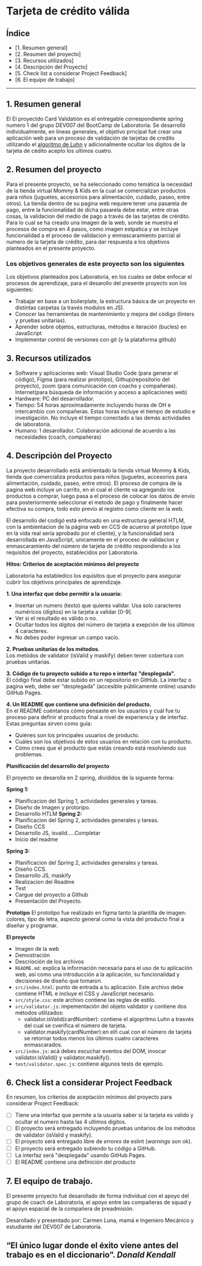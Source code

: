 # Tarjeta de crédito válida

## Índice

* [1. Resumen general]
* [2. Resumen del proyecto]
* [3. Recursos utilizados]
* [4. Descripción del Proyecto]
* [5. Check list a considerar Project Feedback]
* [6. El equipo de trabajo]

***

## 1. Resumen general

El El proyectdo Card Validatión es el entregable correspondiente spring numero 1 del grupo DEV007 del BootCamp de Laboratoria. Se desarrolló individualmente, en lineas generales, el objetivo prncipal fué crear una aplicación web para un proceso de validación de tarjetas de credito utilizando el  [algoritmo de Luhn](https://es.wikipedia.org/wiki/Algoritmo_de_Luhn) y adicionalmente ocultar los digitos de la tarjeta de cédito acepto los ultimos cuatro.

## 2. Resumen del proyecto

Para el presente proyecto, se ha seleccionado como temática la necesidad de la tienda virtual Mommy & Kids en la cual se comercializan productos para niños (juguetes, accesorios para alimentación, cuidado, paseo, entre otros). La tienda dentro de su pagina web requiere tener una pasarela de pago, entre la funcionalidad de dicha pasarela debe estar, entre otras cosas, la validacion del medio de pago a través de las tarjetas de crérdito. Para lo cual se ha creado una imagen de la web, sonde se muestra el procesos de compra en 4 pasos, como imagen estpatica y se incluye funcionalidad a el proceso de validacion y enmascaramiento parcial al numero de la tarjeta de crédito, para dar respuesta a los objetivos planteados en el presente proyecto.

### Los objetivos generales de este proyecto son los siguientes

 Los objetivos planteados pos Laboratoria, en los cuales se debe enfocar el procesos de aprendizaje, para el desarollo del presente proyecto son los siguientes:
* Trabajar en base a un boilerplate, la estructura básica de un proyecto en
  distintas carpetas (a través modulos en JS).
* Conocer las herramientas de mantenimiento y mejora del código (linters y
  pruebas unitarias).
* Aprender sobre objetos, estructuras, métodos e iteración (bucles)
  en JavaScript
* Implementar control de versiones con git (y la plataforma github)

## 3. Recursos utilizados

* Software y aplicaciones web: Visual Studio Code (para generar el código), Figma (para realizar prototipo), Githup(repositorio del proyecto), zoom (para comunicación con coachs y compañeras). Internet(para búsqueda de información y acceso a aplicaciones web)
* Hardware: PC del desarrollador.
* Tiempo: 54 horas aproximadamente incluyendo horas de OH e intercambio con compañeras. Estas horas incluye el tiempo de estudio e investigación. No incluye el tiempo conectado a las demás actividades de laboratoria.
* Humano: 1 desarollador. Colaboración adicional de acuerdo a las necesidades (coach, compañeras)

## 4. Descripción del Proyecto 

La proyecto desarrollado está ambientado la tienda virtual Mommy & Kids, tienda que comercializa productos para niños (juguetes, accesorios para alimentación, cuidado, paseo, entre otros). El proceso de compra de la pagina web incluye un carrito, en el cual el cliente va agregando los productos a comprar, luego pasa a el proceso de colocar los datos de envío para posteriormente seleccionar el metodo de pago y finalmente hacer efectiva su compra, todo esto previo al registro como cliente en la web.

El desarrollo del codigó está enfocado en una estructura general HTLM, con la ambientacion de la página web en CCS de acuerso al prototipo (que en la vida real sería aprobado por el cliente), y la funcionalidad será desarrollada en JavaScript, unicamente en el proceso de validacion y enmascaramiento del número de tarjeta de crédito respondiendo a los requisitos del proyecto, establecidos por Laboratoria.

**Hitos: Criterios de aceptación mínimos del proyecto**

Laboratoria ha establedico los equisitos que el proyecto para asegurar cubrir los objetivos principales de aprendizaje.

**1. Una interfaz que debe permitir a la usuaria:**

* Insertar un numero (texto) que quieres validar. Usa solo caracteres numéricos
  (dígitos) en la tarjeta a validar [0-9].  
* Ver si el resultado es válido o no.  
* Ocultar todos los dígitos del número de tarjeta a exepción de los últimos
  4 caracteres.  
* No debes poder ingresar un campo vacío.  

**2. Pruebas unitarias de los métodos.**  
Los metódos de validator (isValid y maskify) deben tener cobertura con
pruebas unitarias.

**3. Código de tu proyecto subido a tu repo e interfaz "desplegada".**  
El código final debe estar subido en un repositorio en GitHub. La interfaz o
pagina web, debe ser "desplegada" (accesible públicamente online) usando
GitHub Pages.
  
**4. Un README que contiene una definición del producto.**  
En el README cuéntanos cómo pensaste en los usuarios y cuál fue tu proceso
para definir el producto final a nivel de experiencia y de interfaz.  
Estas preguntas sirven como guía:

* Quiénes son los principales usuarios de producto.
* Cuáles son los objetivos de estos usuarios en relación con tu producto.
* Cómo crees que el producto que estás creando está resolviendo sus problemas.


**Planificación del desarrollo del proyecto**

El proyecto se desarolla en 2 spring, divididos de la siguente forma:

**Spring 1:**
* Planificacion del Spring 1, actividades generales y tareas. 
* Diseño de Imagen y protoripo.
* Desarrollo HTLM
**Spring 2:**
* Planificacion del Spring 2, actividades generales y tareas. 
* Diseño CCS
* Desarrollo JS, isvalid.....Completar
* Inicio del readme

**Spring 3:**
* Planificacion del Spring 2, actividades generales y tareas. 
* Diseño CCS.
* Desarrollo JS, maskify          
* Realizacion del Readme
* Test                           
* Cargue del proyecto a Github
* Presentación del Proyecto.

**Prototipo**
El prototipo fue realizado en figma tanto la plantilla de imagen: colores, tipo de letra, aspecto general
como la vista del producto final a diseñar y programar.

**El proyecto**

* Imagen de la web
* Demostración
* Descrioción de los archivos
* `README.md`: explica la información necesaria para el uso de tu aplicación
  web, así como una introducción a la aplicación, su funcionalidad y decisiones de
  diseño que tomaron.
* `src/index.html`: punto de entrada a tu aplicación. Este archivo
  debe contiene HTML e incluye el CSS y JavaScript necesario.
* `src/style.css`: este archivo contiene las reglas de estilo. 
* `src/validator.js`: impementación del objeto validator y contiene dos
  métodos utilizados:
  - validator.isValid(cardNumber): contiene el algopritmo Luhn a trasvés del cual se
     cverifica el número de tarjeta.
  - validator.maskify(cardNumber):en elñ cual con el número de tarjeta se retornar 
    todos menos los últimos cuatro caracteres enmascarados.
* `src/index.js`: acá debes escuchar eventos del DOM, invocar
  validator.isValid() y validator.maskify().
* `test/validator.spec.js`: contiene algunos tests de ejemplo.

## 6. Check list a considerar Project Feedback
En resumen, los criterios de aceptación mínimos del proyecto para considerar
Project Feedback:

* [ ] Tiene una interfaz que permite a la usuaria saber si la tarjeta es valido
  y ocultar el numero hasta las 4 ultimos digitos.
* [ ] El proyecto será entregado incluyendo pruebas unitarios de los métodos de
  validator (isValid y maskify).
* [ ] El proyecto será entregado libre de _errores_ de eslint (_warnings_ son ok).
* [ ] El proyecto será entregado subiendo tu código a GitHub.
* [ ] La interfaz será "desplegada" usando GitHub Pages.
* [ ] El README contiene una definición del producto

## 7. El equipo de trabajo.

El presente proyecto fué desarollado de forma individual con el apoyo del grupo de coach de Laboratoria, 
el apoyo entre las compañeras de squad y el apoyo espacial de la compañera de preadmisión.

Desarollado y presentado por: Carmen Luna, mamá e Ingeniero Mecánico y estudiante del DEV007 de Laboratoría.


   ## “El único lugar donde el éxito viene antes del trabajo es en el diccionario”. *Donald Kendall*

